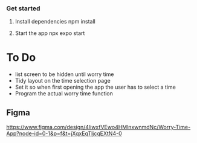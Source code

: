 ### Get started

1. Install dependencies
   npm install

2. Start the app
   npx expo start

# To Do

- list screen to be hidden until worry time
- Tidy layout on the time selection page
- Set it so when first opening the app the user has to select a time
- Program the actual worry time function


## Figma
https://www.figma.com/design/4liwxfVEwo4HMlnxwnmdNc/Worry-Time-App?node-id=0-1&p=f&t=jXqxEqTljcqEXtN4-0